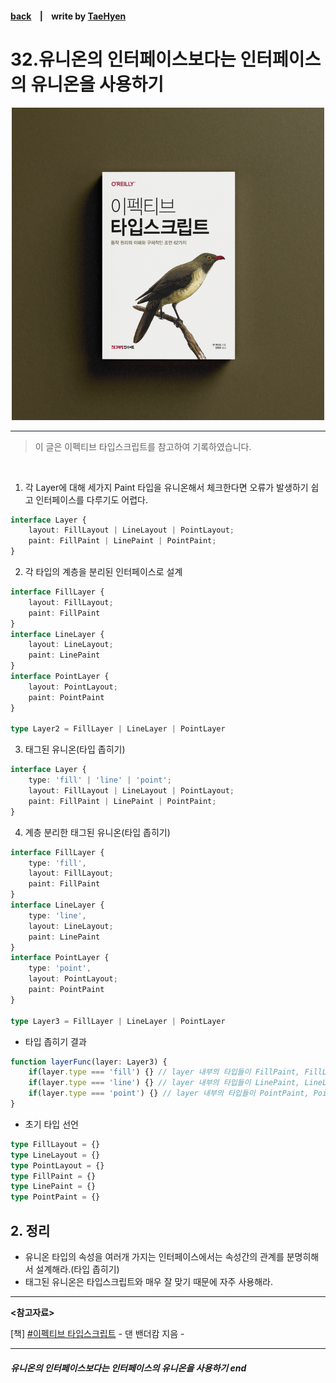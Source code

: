 #### [back](../../README.md) &nbsp;&nbsp; | &nbsp;&nbsp; write by [TaeHyen][taeHyen]

# 32.유니온의 인터페이스보다는 인터페이스의 유니온을 사용하기

<p align="center" style="width:500px; margin: 0 auto">
    <img src="../../image/main.png">
</p>

---

> 이 글은 이펙티브 타입스크립트를 참고하여 기록하였습니다.

<br>

1. 각 Layer에 대해 세가지 Paint 타입을 유니온해서 체크한다면 오류가 발생하기 쉽고 인터페이스를 다루기도 어렵다.

``` typescript
interface Layer {
	layout: FillLayout | LineLayout | PointLayout;
	paint: FillPaint | LinePaint | PointPaint;
}
```

2. 각 타입의 계층을 분리된 인터페이스로 설계
``` typescript
interface FillLayer {
	layout: FillLayout;
	paint: FillPaint
}
interface LineLayer {
	layout: LineLayout;
	paint: LinePaint
}
interface PointLayer {
	layout: PointLayout;
	paint: PointPaint
}

type Layer2 = FillLayer | LineLayer | PointLayer
```

3. 태그된 유니온(타입 좁히기)
``` typescript
interface Layer {
	type: 'fill' | 'line' | 'point';
	layout: FillLayout | LineLayout | PointLayout;
	paint: FillPaint | LinePaint | PointPaint;
}
```

4.  계층 분리한 태그된 유니온(타입 좁히기)
``` typescript
interface FillLayer {
	type: 'fill',
	layout: FillLayout;
	paint: FillPaint
}
interface LineLayer {
	type: 'line',
	layout: LineLayout;
	paint: LinePaint
}
interface PointLayer {
	type: 'point',
	layout: PointLayout;
	paint: PointPaint
}

type Layer3 = FillLayer | LineLayer | PointLayer
```

- 타입 좁히기 결과
``` typescript
function layerFunc(layer: Layer3) {
	if(layer.type === 'fill') {} // layer 내부의 타입들이 FillPaint, FillLayout
	if(layer.type === 'line') {} // layer 내부의 타입들이 LinePaint, LineLayout
	if(layer.type === 'point') {} // layer 내부의 타입들이 PointPaint, PointLayout 
}
```

- 초기 타입 선언
``` typescript
type FillLayout = {}
type LineLayout = {}
type PointLayout = {}
type FillPaint = {}
type LinePaint = {}
type PointPaint = {}
```


## 2. 정리

- 유니온 타입의 속성을 여러개  가지는 인터페이스에서는 속성간의 관계를 분명히해서 설계해라.(타입 좁히기)
- 태그된 유니온은 타입스크립트와 매우 잘 맞기 때문에 자주 사용해라.

---

<strong><참고자료></strong>

[책] [#이펙티브 타입스크립트][effective-typescript] - 댄 밴더캄 지음 -

---

##### 유니온의 인터페이스보다는 인터페이스의 유니온을 사용하기 end

[effective-typescript]: https://www.aladin.co.kr/shop/wproduct.aspx?ItemId=273193135&start=slayer
[sangcho]: https://github.com/SangchoKim
[taeHyen]: https://github.com/Tap-Kim
[kangHyen]: https://github.com/NacreousCloud
[sumin]: https://github.com/ttumzzi
